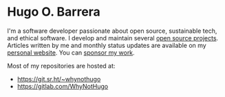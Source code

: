 # Hugo O. Barrera

I'm a software developer passionate about open source, sustainable tech, and
ethical software. I develop and maintain several [open source
projects][projects]. Articles written by me and monthly status updates are
available on my [personal website]. You can [sponsor my work].

[projects]: https://whynothugo.nl/projects/
[personal website]: https://whynothugo.nl/
[sponsor my work]: https://whynothugo.nl/sponsor/

Most of my repositories are hosted at:

- https://git.sr.ht/~whynothugo
- https://gitlab.com/WhyNotHugo
